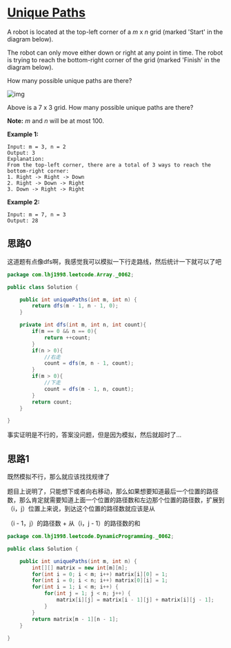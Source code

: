 # [Unique Paths](https://leetcode.com/problems/unique-paths/)

A robot is located at the top-left corner of a *m* x *n* grid (marked 'Start' in the diagram below).

The robot can only move either down or right at any point in time. The robot is trying to reach the bottom-right corner of the grid (marked 'Finish' in the diagram below).

How many possible unique paths are there?

![img](https://assets.leetcode.com/uploads/2018/10/22/robot_maze.png)

Above is a 7 x 3 grid. How many possible unique paths are there?

**Note:** *m* and *n* will be at most 100.

**Example 1:**

```
Input: m = 3, n = 2
Output: 3
Explanation:
From the top-left corner, there are a total of 3 ways to reach the bottom-right corner:
1. Right -> Right -> Down
2. Right -> Down -> Right
3. Down -> Right -> Right
```

**Example 2:**

```
Input: m = 7, n = 3
Output: 28
```

## 思路0

这道题有点像dfs啊，我感觉我可以模拟一下行走路线，然后统计一下就可以了吧

```java
package com.lhj1998.leetcode.Array._0062;

public class Solution {

    public int uniquePaths(int m, int n) {
        return dfs(m - 1, n - 1, 0);
    }

    private int dfs(int m, int n, int count){
        if(m == 0 && n == 0){
            return ++count;
        }
        if(n > 0){
            //右走
            count = dfs(m, n - 1, count);
        }
        if(m > 0){
            //下走
            count = dfs(m - 1, n, count);
        }
        return count;
    }

}

```

事实证明是不行的，答案没问题，但是因为模拟，然后就超时了...

## 思路1

既然模拟不行，那么就应该找找规律了

题目上说明了，只能想下或者向右移动，那么如果想要知道最后一个位置的路径数，那么肯定就需要知道上面一个位置的路径数和左边那个位置的路径数，扩展到（i，j）位置上来说，到达这个位置的路径数就应该是从

（i - 1，j）的路径数 + 从（i，j - 1）的路径数的和

```java
package com.lhj1998.leetcode.DynamicProgramming._0062;

public class Solution {

    public int uniquePaths(int m, int n) {
        int[][] matrix = new int[m][n];
        for(int i = 0; i < m; i++) matrix[i][0] = 1;
        for(int i = 0; i < n; i++) matrix[0][i] = 1;
        for(int i = 1; i < m; i++) {
            for(int j = 1; j < n; j++) {
                matrix[i][j] = matrix[i - 1][j] + matrix[i][j - 1];
            }
        }
        return matrix[m - 1][n - 1];
    }
    
}

```

